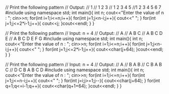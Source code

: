 // Print the following pattern
// Output:
//   1
//  1 2 3
// 1 2 3 4 5
//1 2 3 4 5 6 7
#include<iostream>
using namespace std;
int main(){
    int n;
    cout<<"Enter the value of n : ";
    cin>>n;
    for(int i=1;i<=n;i++){
        for(int j=1;j<n-i;j++){
            cout<<" ";
        }
        for(int j=1;j<=2*i-1;j++){
            cout<<j;
        }cout<<endl;
    }
}

// Print the following pattern
// Input: n = 4
// Output:
// A
// A B C
// A B C D E
// A B C D E F G
#include<iostream>
using namespace std;
int main(){
    int n;
    cout<<"Enter the value of n : ";
    cin>>n;
    for(int i=1;i<=n;i++){
        for(int j=1;j<n-i;j++){
            cout<<" ";
        }
        for(int j=1;j<=2*i-1;j++){
            cout<<char(j+64);
        }cout<<endl;
    }
}

// Print the following pattern
// Input: n = 4
// Output:
//      A
//    B A B
//   C B A B C
// D C B A B C D
#include<iostream>
using namespace std;
int main(){
    int n;
    cout<<"Enter the value of n : ";
    cin>>n;
    for(int i=1;i<=n;i++){
        for(int j=1;j<=n-i;j++){
            cout<<" ";
        }
        for(int j=i;j>=1;j--){
            cout<<char(j+64);
        }
        for(int q=1;q<=i-1;q++){
            cout<<char(q+1+64);
        }cout<<endl;
    }
}
